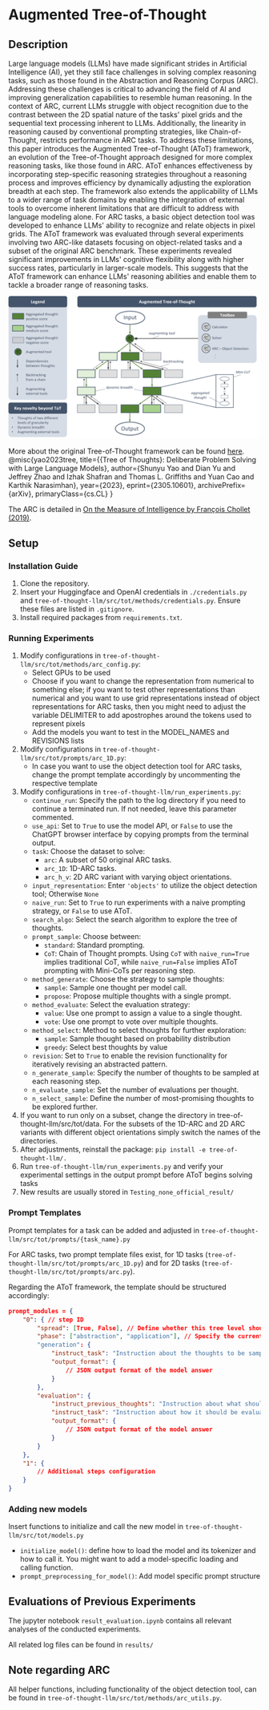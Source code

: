 # Augmented Tree-of-Thought

## Description
Large language models (LLMs) have made significant strides in Artificial Intelligence (AI), yet they still face challenges in solving complex reasoning tasks, such as those found in the Abstraction and Reasoning Corpus (ARC). Addressing these challenges is critical to advancing the field of AI and improving generalization capabilities to resemble human reasoning. In the context of ARC, current LLMs struggle with object recognition due to the contrast between the 2D spatial nature of the tasks' pixel grids and the sequential text processing inherent to LLMs. Additionally, the linearity in reasoning caused by conventional prompting strategies, like Chain-of-Thought, restricts performance in ARC tasks. To address these limitations, this paper introduces the Augmented Tree-of-Thought (AToT) framework, an evolution of the Tree-of-Thought approach designed for more complex reasoning tasks, like those found in ARC. AToT enhances effectiveness by incorporating step-specific reasoning strategies throughout a reasoning process and improves efficiency by dynamically adjusting the exploration breadth at each step. The framework also extends the applicability of LLMs to a wider range of task domains by enabling the integration of external tools to overcome inherent limitations that are difficult to address with language modeling alone. For ARC tasks, a basic object detection tool was developed to enhance LLMs' ability to recognize and relate objects in pixel grids. The AToT framework was evaluated through several experiments involving two ARC-like datasets focusing on object-related tasks and a subset of the original ARC benchmark. These experiments revealed significant improvements in LLMs' cognitive flexibility along with higher success rates, particularly in larger-scale models. This suggests that the AToT framework can enhance LLMs' reasoning abilities and enable them to tackle a broader range of reasoning tasks.

![Augmented Tree-of-Thought Framework](images/AToT_prompting.png)

More about the original Tree-of-Thought framework can be found [here](https://github.com/princeton-nlp/tree-of-thought-llm).
@misc{yao2023tree,
      title={{Tree of Thoughts}: Deliberate Problem Solving with Large Language Models}, 
      author={Shunyu Yao and Dian Yu and Jeffrey Zhao and Izhak Shafran and Thomas L. Griffiths and Yuan Cao and Karthik Narasimhan},
      year={2023},
      eprint={2305.10601},
      archivePrefix={arXiv},
      primaryClass={cs.CL}
}

The ARC is detailed in [On the Measure of Intelligence by François Chollet (2019)](http://arxiv.org/abs/1911.01547).

## Setup

### Installation Guide
1. Clone the repository.
2. Insert your Huggingface and OpenAI credentials in `./credentials.py` and `tree-of-thought-llm/src/tot/methods/credentials.py`. Ensure these files are listed in `.gitignore`.
3. Install required packages from `requirements.txt`.

### Running Experiments
1. Modify configurations in `tree-of-thought-llm/src/tot/methods/arc_config.py`:
    - Select GPUs to be used
    - Choose if you want to change the representation from numerical to something else; if you want to test other representations than numerical and you want to use grid representations instead of object representations for ARC tasks, then you might need to adjust the variable DELIMITER to add apostrophes around the tokens used to represent pixels 
    - Add the models you want to test in the MODEL_NAMES and REVISIONS lists
2. Modify configurations in `tree-of-thought-llm/src/tot/prompts/arc_1D.py`:
    - In case you want to use the object detection tool for ARC tasks, change the prompt template accordingly by uncommenting the respective template
3. Modify configurations in `tree-of-thought-llm/run_experiments.py`:
    - `continue_run`: Specify the path to the log directory if you need to continue a terminated run. If not needed, leave this parameter commented.
    - `use_api`: Set to `True` to use the model API, or `False` to use the ChatGPT browser interface by copying prompts from the terminal output.
    - `task`: Choose the dataset to solve:
        - `arc`: A subset of 50 original ARC tasks.
        - `arc_1D`: 1D-ARC tasks.
        - `arc_h_v`: 2D ARC variant with varying object orientations.
    - `input_representation`: Enter `'objects'` to utilize the object detection tool; Otherwise `None`
    - `naive_run`: Set to `True` to run experiments with a naive prompting strategy, or `False` to use AToT.
    - `search_algo`: Select the search algorithm to explore the tree of thoughts.
    - `prompt_sample`: Choose between:
        - `standard`: Standard prompting.
        - `CoT`: Chain of Thought prompts. Using `CoT` with `naive_run=True` implies traditional CoT, while `naive_run=False` implies AToT prompting with Mini-CoTs per reasoning step.
    - `method_generate`: Choose the strategy to sample thoughts:
        - `sample`: Sample one thought per model call.
        - `propose`: Propose multiple thoughts with a single prompt.
    - `method_evaluate`: Select the evaluation strategy:
        - `value`: Use one prompt to assign a value to a single thought.
        - `vote`: Use one prompt to vote over multiple thoughts.
    - `method_select`: Method to select thoughts for further exploration:
        - `sample`: Sample thought based on probability distribution
        - `greedy`: Select best thoughts by value 
    - `revision`: Set to `True` to enable the revision functionality for iteratively revising an abstracted pattern.
    - `n_generate_sample`: Specify the number of thoughts to be sampled at each reasoning step.
    - `n_evaluate_sample`: Set the number of evaluations per thought.
    - `n_select_sample`: Define the number of most-promising thoughts to be explored further.
4. If you want to run only on a subset, change the directory in tree-of-thought-llm/src/tot/data. For the subsets of the 1D-ARC and 2D ARC variants with different object orientations simply switch the names of the directories.
5. After adjustments, reinstall the package: `pip install -e tree-of-thought-llm/.`
6. Run `tree-of-thought-llm/run_experiments.py` and verify your experimental settings in the output prompt before AToT begins solving tasks
7. New results are usually stored in `Testing_none_official_result/`

### Prompt Templates
Prompt templates for a task can be added and adjusted in `tree-of-thought-llm/src/tot/prompts/{task_name}.py`

For ARC tasks, two prompt template files exist, for 1D tasks (`tree-of-thought-llm/src/tot/prompts/arc_1D.py`) and for 2D tasks (`tree-of-thought-llm/src/tot/prompts/arc.py`). 

Regarding the AToT framework, the template should be structured accordingly:
```json
prompt_modules = {
    "0": { // step ID
        "spread": [True, False], // Define whether this tree level should be broadly explored or not
        "phase": ["abstraction", "application"], // Specify the current phase: abstraction or application of transformation
        "generation": {
            "instruct_task": "Instruction about the thoughts to be sampled",
            "output_format": {
                // JSON output format of the model answer
            }
        },
        "evaluation": {
            "instruct_previous_thoughts": "Instruction about what should be evaluated", 
            "instruct_task": "Instruction about how it should be evaluated", // 
            "output_format": {
                // JSON output format of the model answer
            }
        }
    },
    "1": {
        // Additional steps configuration
    }
}
```

### Adding new models
Insert functions to initialize and call the new model in `tree-of-thought-llm/src/tot/models.py`
- `initialize_model()`: define how to load the model and its tokenizer and how to call it. You might want to add a model-specific loading and calling function.
- `prompt_preprocessing_for_model()`: Add model specific prompt structure

## Evaluations of Previous Experiments
The jupyter notebook `result_evaluation.ipynb` contains all relevant analyses of the conducted experiments.

All related log files can be found in `results/`


## Note regarding ARC
All helper functions, including functionality of the object detection tool, can be found in `tree-of-thought-llm/src/tot/methods/arc_utils.py`.